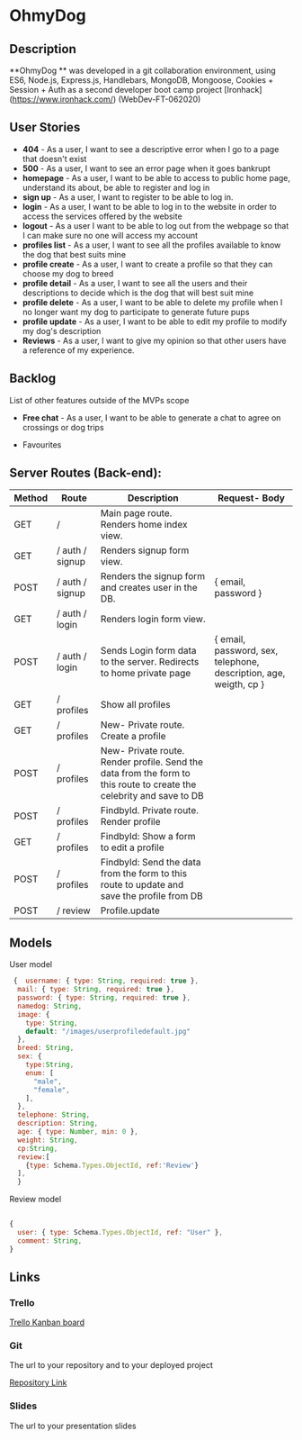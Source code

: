 # OhmyDog

## Description

**OhmyDog ** was developed in a git collaboration environment, using ES6, Node.js, Express.js, Handlebars, MongoDB, Mongoose, Cookies + Session + Auth as a second developer boot camp project [Ironhack] (https://www.ironhack.com/) (WebDev-FT-062020)

## User Stories

- **404** - As a user, I want to see a descriptive error when I go to a page that doesn't exist
- **500** - As a user, I want to see an error page when it goes bankrupt
- **homepage** - As a user, I want to be able to access to public home page, understand its about, be able to register and log in
- **sign up** - As a user, I want to register to be able to log in.
- **login** - As a user, I want to be able to log in to the website in order to access the services offered by the website
- **logout** - As a user I want to be able to log out from the webpage so that I can make sure no one will access my account
- **profiles list** - As a user, I want to see all the profiles available to know the dog that best suits mine
- **profile create** - As a user, I want to create a profile so that they can choose my dog to breed
- **profile detail** - As a user, I want to see all the users and their descriptions to decide which is the dog that will best suit mine
- **profile delete** - As a user, I want to be able to delete my profile when I no longer want my dog to participate to generate future pups
- **profile update** - As a user, I want to be able to edit my profile to modify my dog's description
- **Reviews** - As a user, I want to give my opinion so that other users have a reference of my experience.

## Backlog

List of other features outside of the MVPs scope

- **Free chat** - As a user, I want to be able to generate a chat to agree on crossings or dog trips

- Favourites

## Server Routes (Back-end):

| Method | Route           | Description                                                  | Request- Body                                                |
| ------ | --------------- | ------------------------------------------------------------ | ------------------------------------------------------------ |
| GET    | /               | Main page route. Renders home index view.                    |                                                              |
| GET    | / auth / signup | Renders signup form view.                                    |                                                              |
| POST   | / auth / signup | Renders the signup form and creates user in the DB.          | { email, password }                                          |
| GET    | / auth / login  | Renders login form view.                                     |                                                              |
| POST   | / auth / login  | Sends Login form data to the server. Redirects to home private page | { email, password, sex, telephone, description, age, weigth, cp } |
| GET    | / profiles      | Show all profiles                                            |                                                              |
| GET    | / profiles      | New- Private route. Create a profile                         |                                                              |
| POST   | / profiles      | New- Private route. Render profile. Send the data from the form to this route to create the celebrity and save to DB |                                                              |
| POST   | / profiles      | FindbyId. Private route. Render profile                      |                                                              |
| GET    | / profiles      | FindbyId: Show a form to edit a profile                      |                                                              |
| POST   | / profiles      | FindbyId: Send the data from the form to this route to update and save the profile from DB |                                                              |
| POST   | / review        | Profile.update                                               |                                                              |





## Models

User model

```js
 {	username: { type: String, required: true },
  mail: { type: String, required: true },
  password: { type: String, required: true },
  namedog: String,
  image: {
    type: String,
    default: "/images/userprofiledefault.jpg"
  },
  breed: String,
  sex: {
    type:String,
    enum: [
      "male",
      "female",
    ],
  },
  telephone: String,
  description: String,
  age: { type: Number, min: 0 },
  weight: String,
  cp:String,
  review:[
    {type: Schema.Types.ObjectId, ref:'Review'}
  ],
  }
```

Review model

```js
   
{
  user: { type: Schema.Types.ObjectId, ref: "User" },
  comment: String,
}
```

## Links

### Trello

[Trello Kanban board](https://trello.com/b/dnARqWs4/ohmydog)

### Git

The url to your repository and to your deployed project

[Repository Link](https://github.com/LuRojana14/ohMyDog.git)

### Slides

The url to your presentation slides



